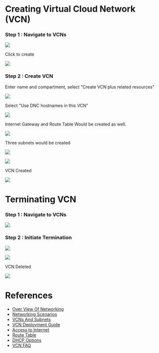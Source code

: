 # Creating Virtual Cloud Network (VCN)

### Step 1 : Navigate to VCNs

![](resources/goto-vcn.png)

Click to create

![](resources/click-create-vcn.png)

### Step 2 : Create VCN

Enter name and compartment, select "Create VCN plus related resources"

![](resources/create-vcn-name.png)

Select "Use DNC hostnames in this VCN"

![](resources/vcn-dns-resolution.png)

Internet Gateway and Route Table Would be created as well.

![](resources/vnc-ig-rt.png)

Three subnets would be created

![](resources/vcn-subnets.png)

![](resources/vcn-details.png)

VCN Created

![](resources/vcn-created.png)



# Terminating VCN

### Step 1 : Navigate to VCNs

![](resources/goto-vcn.png)

### Step 2 : Initiate Termination

![](resources/vcn-initiate-termination.png)

![](resources/vcn-delete-confirmation.png)

VCN Deleted

![](resources/vcn-deleted.png)



# References
* [Over View Of Networking](https://docs.cloud.oracle.com/iaas/Content/Network/Concepts/overview.htm)
* [Networking Scenarios](https://docs.cloud.oracle.com/iaas/Content/Network/Concepts/scenarios.htm)
* [VCNs And Subnets](https://docs.cloud.oracle.com/iaas/Content/Network/Tasks/managingVCNs.htm)
* [VCN Deployment Guide](https://cloud.oracle.com/iaas/whitepapers/vcn-deployment-guide.pdf)
* [Access to Internet](https://docs.cloud.oracle.com/iaas/Content/Network/Concepts/internetaccess.htm)
* [Route Table](https://docs.cloud.oracle.com/iaas/Content/Network/Tasks/managingroutetables.htm)
* [DHCP Options](https://docs.cloud.oracle.com/iaas/Content/Network/Tasks/managingDHCP.htm)
* [VCN FAQ](https://cloud.oracle.com/en_US/bare-metal-network/vcn/faq)